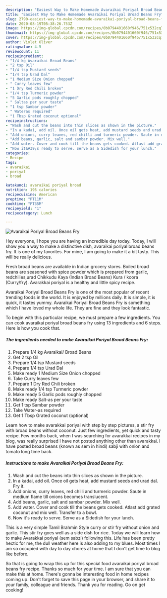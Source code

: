 ```yaml
---
description: "Easiest Way to Make Homemade Avaraikai Poriyal Broad Beans Fry"
title: "Easiest Way to Make Homemade Avaraikai Poriyal Broad Beans Fry"
slug: 2790-easiest-way-to-make-homemade-avaraikai-poriyal-broad-beans-fry
date: 2020-08-19T05:38:26.753Z
image: https://img-global.cpcdn.com/recipes/0b0794401660f946/751x532cq70/avaraikai-poriyal-broad-beans-fry-recipe-main-photo.jpg
thumbnail: https://img-global.cpcdn.com/recipes/0b0794401660f946/751x532cq70/avaraikai-poriyal-broad-beans-fry-recipe-main-photo.jpg
cover: https://img-global.cpcdn.com/recipes/0b0794401660f946/751x532cq70/avaraikai-poriyal-broad-beans-fry-recipe-main-photo.jpg
author: Violet Oliver
ratingvalue: 4.5
reviewcount: 11
recipeingredient:
- "1/4 kg Avaraikai Broad Beans"
- "2 tsp Oil"
- "1/4 tsp Mustard seeds"
- "1/4 tsp Urad Dal"
- "1 Medium Size Onion chopped"
- " Curry leaves few"
- "1 Dry Red Chili broken"
- "1/4 tsp Turmeric powder"
- "5 Garlic pods roughly chopped"
- " Saltas per your taste"
- "1 tsp Sambar powder"
- " Wateras required"
- "1 Tbsp Grated coconut optional"
recipeinstructions:
- "Wash and cut the beans into thin slices as shown in the picture."
- "In a kadai, add oil. Once oil gets heat, add mustard seeds and urad dal. Fry it."
- "Add onions, curry leaves, red chilli and turmeric powder. Saute in medium flame till onions becomes translucent."
- "Add beans, garlic, salt and sambar powder. Mix well."
- "Add water. Cover and cook till the beans gets cooked. Atlast add grated coconut and mix well. Transfer to a bowl."
- "Now it&#39;s ready to serve. Serve as a Sidedish for your lunch."
categories:
- Recipe
tags:
- avaraikai
- poriyal
- broad

katakunci: avaraikai poriyal broad 
nutrition: 195 calories
recipecuisine: American
preptime: "PT11M"
cooktime: "PT35M"
recipeyield: "1"
recipecategory: Lunch

---
```



![Avaraikai Poriyal Broad Beans Fry](https://img-global.cpcdn.com/recipes/0b0794401660f946/751x532cq70/avaraikai-poriyal-broad-beans-fry-recipe-main-photo.jpg)

Hey everyone, I hope you are having an incredible day today. Today, I will show you a way to make a distinctive dish, avaraikai poriyal broad beans fry. It is one of my favorites. For mine, I am going to make it a bit tasty. This will be really delicious.

Fresh broad beans are available in Indian grocery stores. Boiled broad beans are seasoned with spice powder which is prepared from garlic, redchilies,urad Chikkudu Kaya (Indian Broad Beans) Kura / koora (Curry/fry). Avarakkai poriyal is a healthy and little spicy recipe.

Avaraikai Poriyal Broad Beans Fry is one of the most popular of recent trending foods in the world. It is enjoyed by millions daily. It is simple, it is quick, it tastes yummy. Avaraikai Poriyal Broad Beans Fry is something which I have loved my whole life. They are fine and they look fantastic.


To begin with this particular recipe, we must prepare a few ingredients. You can cook avaraikai poriyal broad beans fry using 13 ingredients and 6 steps. Here is how you cook that.

<!--inarticleads1-->

##### The ingredients needed to make Avaraikai Poriyal Broad Beans Fry:

1. Prepare 1/4 kg Avaraikai/ Broad Beans
1. Get 2 tsp Oil
1. Prepare 1/4 tsp Mustard seeds
1. Prepare 1/4 tsp Urad Dal
1. Make ready 1 Medium Size Onion chopped
1. Take  Curry leaves few
1. Prepare 1 Dry Red Chili broken
1. Make ready 1/4 tsp Turmeric powder
1. Make ready 5 Garlic pods roughly chopped
1. Make ready  Salt-as per your taste
1. Get 1 tsp Sambar powder
1. Take  Water-as required
1. Get 1 Tbsp Grated coconut (optional)


Learn how to make avarakkai poriyal with step by step pictures, a stir fry with broad beans without coconut. Just few ingredients, yet quick and tasty recipe. Few months back, when I was searching for avarakkai recipes in my blog, was really surprised I have not posted anything other than avarakkai. I have posted broad beans (known as sem in hindi) sabji with onion and tomato long time back. 

<!--inarticleads2-->

##### Instructions to make Avaraikai Poriyal Broad Beans Fry:

1. Wash and cut the beans into thin slices as shown in the picture.
1. In a kadai, add oil. Once oil gets heat, add mustard seeds and urad dal. Fry it.
1. Add onions, curry leaves, red chilli and turmeric powder. Saute in medium flame till onions becomes translucent.
1. Add beans, garlic, salt and sambar powder. Mix well.
1. Add water. Cover and cook till the beans gets cooked. Atlast add grated coconut and mix well. Transfer to a bowl.
1. Now it&#39;s ready to serve. Serve as a Sidedish for your lunch.


This is a very simple Tamil Brahmin Style curry or stir fry without onion and garlic. This stir fry goes well as a side dish for rice. Today we will learn how to make Avarakkai poriyal (sem sabzi) following this. Life has been pretty hectic for me, the dull weather here is also adding to my blues. Most times I am so occupied with day to day chores at home that I don&#39;t get time to blog like before. 

So that is going to wrap this up for this special food avaraikai poriyal broad beans fry recipe. Thanks so much for your time. I am sure that you can make this at home. There's gonna be interesting food in home recipes coming up. Don't forget to save this page in your browser, and share it to your family, colleague and friends. Thank you for reading. Go on get cooking!
